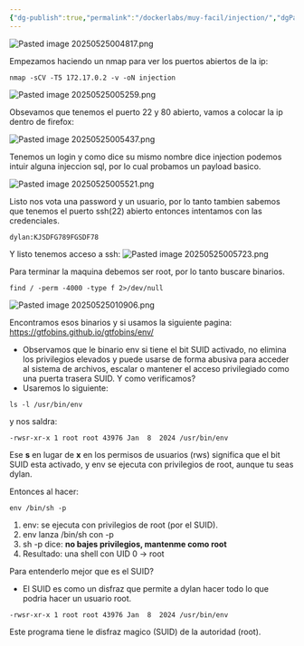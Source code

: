 ```yaml
---
{"dg-publish":true,"permalink":"/dockerlabs/muy-facil/injection/","dgPassFrontmatter":true}
---
```


![Pasted image 20250525004817.png](/img/user/Imagenes/Pasted%20image%2020250525004817.png)


Empezamos haciendo un nmap para ver los puertos abiertos de la ip:

```
nmap -sCV -T5 172.17.0.2 -v -oN injection
```

![Pasted image 20250525005259.png](/img/user/Imagenes/Pasted%20image%2020250525005259.png)

Obsevamos que tenemos el puerto 22 y 80 abierto, vamos a colocar la ip dentro de firefox:

![Pasted image 20250525005437.png](/img/user/Imagenes/Pasted%20image%2020250525005437.png)

Tenemos un login y como dice su mismo nombre dice injection podemos intuir alguna injeccion sql, por lo cual probamos un payload basico.

![Pasted image 20250525005521.png](/img/user/Imagenes/Pasted%20image%2020250525005521.png)

Listo nos vota una password y un usuario, por lo tanto tambien sabemos que tenemos el puerto ssh(22) abierto entonces intentamos con las credenciales.

```
dylan:KJSDFG789FGSDF78
```

Y listo tenemos acceso a ssh:
![Pasted image 20250525005723.png](/img/user/Imagenes/Pasted%20image%2020250525005723.png)

Para terminar la maquina debemos ser root, por lo tanto buscare binarios.

```
find / -perm -4000 -type f 2>/dev/null
```

![Pasted image 20250525010906.png](/img/user/Imagenes/Pasted%20image%2020250525010906.png)

Encontramos esos binarios y si usamos la siguiente pagina: https://gtfobins.github.io/gtfobins/env/
- Observamos que le binario env si tiene el bit SUID activado, no elimina los privilegios elevados y puede usarse de forma abusiva para acceder al sistema de archivos, escalar o mantener el acceso privilegiado como una puerta trasera SUID.
Y como verificamos?
- Usaremos lo siguiente:
```
ls -l /usr/bin/env
```

y nos saldra:
```
-rwsr-xr-x 1 root root 43976 Jan  8  2024 /usr/bin/env
```

Ese **s** en lugar de **x** en los permisos de usuarios (rws) significa que el bit SUID esta activado, y env se ejecuta con privilegios de root, aunque tu seas dylan.

Entonces al hacer:
```
env /bin/sh -p
```

1. env: se ejecuta con privilegios de root (por el SUID).
2. env lanza /bin/sh con -p
3. sh -p dice: **no bajes privilegios, mantenme como root**
4. Resultado: una shell con UID 0 -> root

Para entenderlo mejor que es el SUID?
- El SUID es como un disfraz que permite a dylan hacer todo lo que podria hacer un usuario root.
```
-rwsr-xr-x 1 root root 43976 Jan  8  2024 /usr/bin/env
```
Este programa tiene le disfraz magico (SUID) de la autoridad (root).

